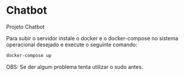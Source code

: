 # Chatbot

Projeto Chatbot

Para subir o servidor instale o docker e o docker-compose no sistema operacional desejado e execute o seguinte comando:

```sh
docker-compose up
```

OBS: Se der algum problema tenta utilizar o sudo antes.
